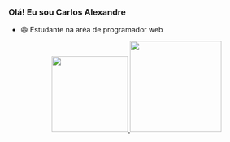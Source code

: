 ### Olá! Eu sou Carlos Alexandre

- 😄 Estudante na aréa de programador web

<div  align="center">
  <a href="https://github.com/Xaandinho">
  <img height="150em" src="https://github-readme-stats.vercel.app/api?username=Xaandinho&show_icons=true&theme=dracula&include_all_commits=true&count_private=true"/>
  <img height="180em" src="https://github-readme-stats.vercel.app/api/top-langs/?username=Xaandinho&layout=compact&langs_count=7&theme=dracula"/>
</div>
